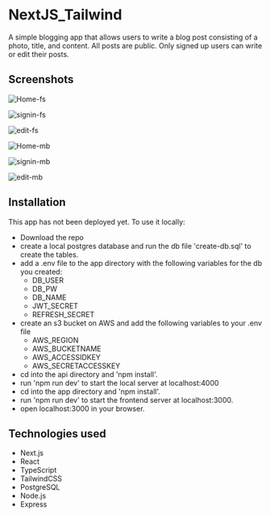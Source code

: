 # NextJS_Tailwind

A simple blogging app that allows users to write a blog post consisting of a photo, title, and content. All posts are public. Only signed up users can write or edit their posts. 


## Screenshots
![Home-fs](https://user-images.githubusercontent.com/29540686/125395675-716ec480-e3e6-11eb-8291-9267d9cc78bf.JPG)

![signin-fs](https://user-images.githubusercontent.com/29540686/125395794-9a8f5500-e3e6-11eb-9b5d-4f5f28496e72.JPG)

![edit-fs](https://user-images.githubusercontent.com/29540686/125395807-9fec9f80-e3e6-11eb-98cd-df551fd7dd76.JPG)

![Home-mb](https://user-images.githubusercontent.com/29540686/125395828-a7ac4400-e3e6-11eb-829d-3c38a8c64729.JPG)

![signin-mb](https://user-images.githubusercontent.com/29540686/125395854-b135ac00-e3e6-11eb-9b0f-9681e28a3898.JPG)

![edit-mb](https://user-images.githubusercontent.com/29540686/125395890-bbf04100-e3e6-11eb-8bb0-1aeb586bb8bb.JPG)


## Installation
This app has not been deployed yet. To use it locally: 
- Download the repo
- create a local postgres database and run the db file 'create-db.sql' to create the tables.
- add a .env file to the app directory with the following variables for the db you created:
  - DB_USER
  - DB_PW
  - DB_NAME
  - JWT_SECRET
  - REFRESH_SECRET
- create an s3 bucket on AWS and add the following variables to your .env file
  - AWS_REGION
  - AWS_BUCKETNAME
  - AWS_ACCESSIDKEY
  - AWS_SECRETACCESSKEY
- cd into the api directory and 'npm install'. 
- run 'npm run dev' to start the local server at localhost:4000
- cd into the app directory and 'npm install'.
- run 'npm run dev' to start the frontend server at localhost:3000.
- open localhost:3000 in your browser.

## Technologies used
- Next.js
- React
- TypeScript
- TailwindCSS
- PostgreSQL
- Node.js
- Express
